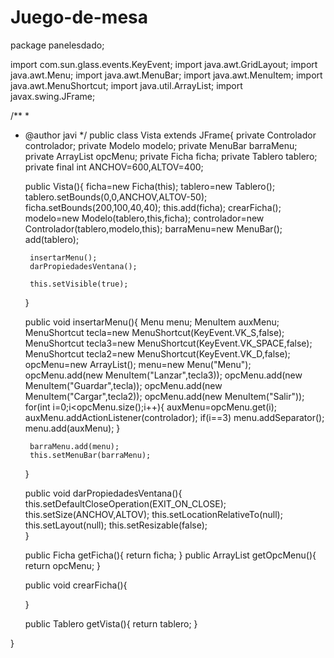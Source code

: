 # Juego-de-mesa
package panelesdado;

import com.sun.glass.events.KeyEvent;
import java.awt.GridLayout;
import java.awt.Menu;
import java.awt.MenuBar;
import java.awt.MenuItem;
import java.awt.MenuShortcut;
import java.util.ArrayList;
import javax.swing.JFrame;

/**
 *
 * @author javi
 */
public class Vista extends JFrame{
    private Controlador controlador;
    private Modelo modelo;
    private MenuBar barraMenu;
    private ArrayList<MenuItem> opcMenu;
    private Ficha ficha;
    private Tablero tablero;
    private final int ANCHOV=600,ALTOV=400;


    public Vista(){
        ficha=new Ficha(this);
        tablero=new Tablero();
        tablero.setBounds(0,0,ANCHOV,ALTOV-50);
        ficha.setBounds(200,100,40,40);
        this.add(ficha);
        crearFicha();
        modelo=new Modelo(tablero,this,ficha);
        controlador=new Controlador(tablero,modelo,this);
        barraMenu=new MenuBar();
        add(tablero);
        
        
        
        
        insertarMenu();
        darPropiedadesVentana();
        
        this.setVisible(true);
        
    }
    
    public void insertarMenu(){
        Menu menu;
        MenuItem auxMenu;
        MenuShortcut tecla=new MenuShortcut(KeyEvent.VK_S,false);
        MenuShortcut tecla3=new MenuShortcut(KeyEvent.VK_SPACE,false);
        MenuShortcut tecla2=new MenuShortcut(KeyEvent.VK_D,false);
        opcMenu=new ArrayList();
        menu=new Menu("Menu");
        opcMenu.add(new MenuItem("Lanzar",tecla3));
        opcMenu.add(new MenuItem("Guardar",tecla));
        opcMenu.add(new MenuItem("Cargar",tecla2));
        opcMenu.add(new MenuItem("Salir"));
        for(int i=0;i<opcMenu.size();i++){
            auxMenu=opcMenu.get(i);
            auxMenu.addActionListener(controlador);
            if(i==3)
                menu.addSeparator();
            menu.add(auxMenu);
        }
        
        barraMenu.add(menu);
        this.setMenuBar(barraMenu);
    }
    
    
    
    public void darPropiedadesVentana(){
        this.setDefaultCloseOperation(EXIT_ON_CLOSE);
        this.setSize(ANCHOV,ALTOV);
        this.setLocationRelativeTo(null);
        this.setLayout(null);
        this.setResizable(false);  
    }
    
    
    public Ficha getFicha(){
        return ficha;
    }
    public ArrayList<MenuItem> getOpcMenu(){
        return opcMenu;
    }
    
    public void crearFicha(){
        
        
 
    }
    
    
    public Tablero getVista(){
        return tablero;
    }
    
    
    
    
}
